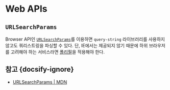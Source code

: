 # Web APIs

## `URLSearchParams`

Browser API인 [`URLSearchParams`](https://developer.mozilla.org/en-US/docs/Web/API/URLSearchParams)를 이용하면 `query-string` 라이브러리를 사용하지 않고도 쿼리스트링을 파싱할 수 있다. 단, IE에서는 제공되지 않기 때문에 하위 브라우저를 고려해야 하는 서비스라면 [폴리필](https://github.com/jerrybendy/url-search-params-polyfill)을 적용해야 한다.

## 참고 {docsify-ignore}

* [URLSearchParams | MDN](https://developer.mozilla.org/ko/docs/Web/API/URLSearchParams)
